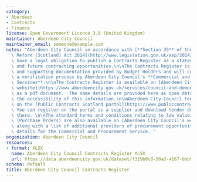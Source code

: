 ```yaml
---
category:
- Aberdeen
- Contracts
- Finance
license: Open Government Licence 3.0 (United Kingdom)
maintainer: Aberdeen City Council
maintainer_email: someone@example.com
notes: "Aberdeen City Council in accordance with [**Section 35** of the Procurement\
  \ Reform (Scotland) Act 2014](http://www.legislation.gov.uk/asp/2014/12/section/35)\
  \ have a legal obligation to publish a Contracts Register as a statement of current\
  \ and future contracting opportunities.\n\nThe Contracts Register is based on information\
  \ and supporting documentation provided by Budget Holders and will continually undergo\
  \ a verification process by Aberdeen City Council's **Commercial and Procurement\
  \ Services**.\n\nThe Contracts Register is available on [Aberdeen City Council's\
  \ website](https://www.aberdeencity.gov.uk/services/council-and-democracy/financial-information-and-procurement/contracts-register)\
  \ as a pdf document.  The same details are provided here as open data to increase\
  \ the accessibility of this information.\n\nAberdeen City Council tenders are advertised\
  \ on the [Public Contracts Scotland portal](https://www.publiccontractsscotland.gov.uk/search/Search_MainPageAdv.aspx).\
  \ You can register on the portal as a supplier and download tender documents from\
  \ there. \n\nThe standard terms and conditions relating to low value/low risk orders\
  \ (Purchase Orders) are also available on [Aberdeen City Council's website](https://www.aberdeencity.gov.uk/services/council-and-democracy/financial-information-and-procurement/contracts-register),\
  \ along with a list of additional providers of procurement opportunities and contact\
  \ details for the Commercial and Procurement Service. "
organization: Aberdeen City Council
resources:
- format: XLSX
  name: Aberdeen City Council Contracts Register XLSX
  url: https://data.aberdeencity.gov.uk/dataset/f319b0c8-50a3-4167-bbb9-69e94a9aa8b1/resource/6878ec51-8fae-4654-ba5f-a9f6f10ba603/download/aberdeen-city-contract-register-feb-2020.xlsx
schema: default
title: Aberdeen City Council Contracts Register
---
```

